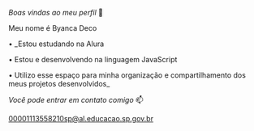 *Boas vindas ao meu perfil* 💟

   Meu nome é Byanca Deco

• _Estou estudando na Alura

• Estou e desenvolvendo na linguagem JavaScript

• Utilizo esse espaço para minha organização e compartilhamento dos meus projetos desenvolvidos_

*Você pode entrar em contato comigo* 📫

 00001113558210sp@al.educacao.sp.gov.br
